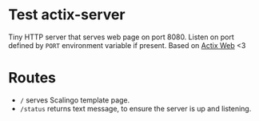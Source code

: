# Test actix-server

Tiny HTTP server that serves web page on port 8080.
Listen on port defined by `PORT` environment variable if present.
Based on [Actix Web](https://actix.rs/) <3

# Routes

* `/`        serves Scalingo template page.
* `/status`  returns text message, to ensure the server is up and listening.
